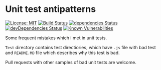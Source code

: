 # Unit test antipatterns

[![License: MIT](https://img.shields.io/badge/License-MIT-yellow.svg)](https://opensource.org/licenses/MIT)
[![Build Status](https://travis-ci.org/jehy/unit-test-antipatterns.svg?branch=master)](https://travis-ci.org/jehy/unit-test-antipatterns)
[![dependencies Status](https://david-dm.org/jehy/unit-test-antipatterns/status.svg)](https://david-dm.org/jehy/unit-test-antipatterns)
[![devDependencies Status](https://david-dm.org/jehy/unit-test-antipatterns/dev-status.svg)](https://david-dm.org/jehy/unit-test-antipatterns?type=dev)
[![Known Vulnerabilities](https://snyk.io/test/github/jehy/unit-test-antipatterns/badge.svg)](https://snyk.io/test/github/jehy/unit-test-antipatterns)

Some frequent mistakes which i met in unit tests.

`Test` directory contains test directiories,
which have `.js` file with bad test
and `README.MD` file which describes why this test is bad.

Pull requests with other samples of bad unit tests are welcome.
